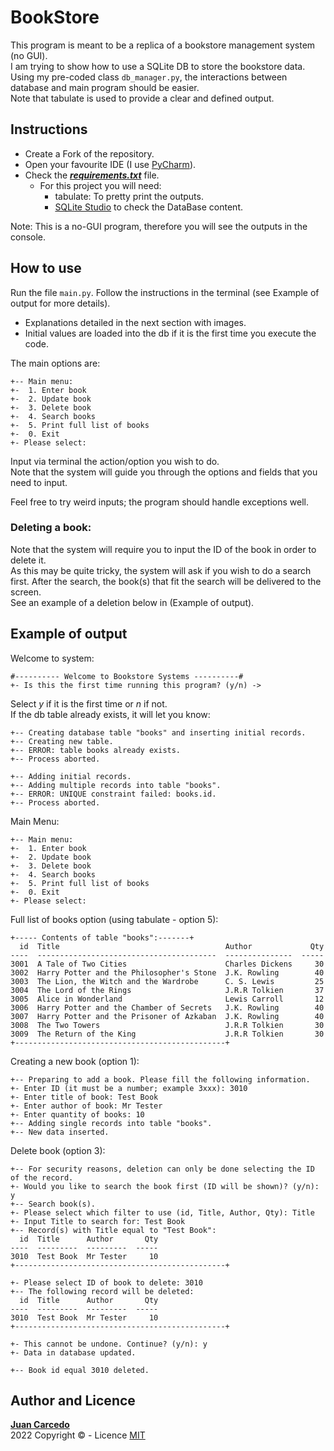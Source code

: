 # BookStore
This program is meant to be a replica of a bookstore management system (no GUI).  
I am trying to show how to use a SQLite DB to store the bookstore data.  
Using my pre-coded class ```db_manager.py```, the interactions between database and main program should be easier.  
Note that tabulate is used to provide a clear and defined output.

## Instructions
- Create a Fork of the repository.
- Open your favourite IDE (I use [PyCharm](https://www.jetbrains.com/pycharm/)).
- Check the ***[requirements.txt](https://github.com/JuanCarcedo/jca-python-projects/blob/main/requirements.txt)*** file.  
  - For this project you will need:
    + tabulate: To pretty print the outputs. 
    + [SQLite Studio](https://www.sqlitestudio.pl/) to check the DataBase content.

Note: This is a no-GUI program, therefore you will see the outputs in the console.

## How to use
Run the file ```main.py```.
Follow the instructions in the terminal (see Example of output for more details).
   - Explanations detailed in the next section with images.
   - Initial values are loaded into the db if it is the first time you execute the code.  

The main options are:
```
+-- Main menu:
+-	1. Enter book
+-	2. Update book
+-	3. Delete book
+-	4. Search books
+-	5. Print full list of books
+-	0. Exit
+- Please select: 
```
Input via terminal the action/option you wish to do.  
Note that the system will guide you through the options and fields that you need to input.

Feel free to try weird inputs; the program should handle exceptions well.

### Deleting a book:
Note that the system will require you to input the ID of the book in order to delete it.  
As this may be quite tricky, the system will ask if you wish to do a search first. After the search, the book(s) that fit the search will be delivered to the screen.  
See an example of a deletion below in (Example of output).

## Example of output
Welcome to system:  
```
#---------- Welcome to Bookstore Systems ----------#
+- Is this the first time running this program? (y/n) -> 
```
Select _y_ if it is the first time or _n_ if not.  
If the db table already exists, it will let you know:
```
+-- Creating database table "books" and inserting initial records.
+-- Creating new table.
+-- ERROR: table books already exists.
+-- Process aborted.

+-- Adding initial records.
+-- Adding multiple records into table "books".
+-- ERROR: UNIQUE constraint failed: books.id.
+-- Process aborted.
```

Main Menu:
```
+-- Main menu:
+-	1. Enter book
+-	2. Update book
+-	3. Delete book
+-	4. Search books
+-	5. Print full list of books
+-	0. Exit
+- Please select: 
```  

Full list of books option (using tabulate - option 5):  
```
+----- Contents of table "books":-------+
  id  Title                                     Author             Qty
----  ----------------------------------------  ---------------  -----
3001  A Tale of Two Cities                      Charles Dickens     30
3002  Harry Potter and the Philosopher's Stone  J.K. Rowling        40
3003  The Lion, the Witch and the Wardrobe      C. S. Lewis         25
3004  The Lord of the Rings                     J.R.R Tolkien       37
3005  Alice in Wonderland                       Lewis Carroll       12
3006  Harry Potter and the Chamber of Secrets   J.K. Rowling        40
3007  Harry Potter and the Prisoner of Azkaban  J.K. Rowling        40
3008  The Two Towers                            J.R.R Tolkien       30
3009  The Return of the King                    J.R.R Tolkien       30
+-----------------------------------------------+
```

Creating a new book (option 1):  
```
+-- Preparing to add a book. Please fill the following information.
+- Enter ID (it must be a number; example 3xxx): 3010
+- Enter title of book: Test Book
+- Enter author of book: Mr Tester
+- Enter quantity of books: 10
+-- Adding single records into table "books".
+-- New data inserted.
```

Delete book (option 3):
```
+-- For security reasons, deletion can only be done selecting the ID of the record.
+- Would you like to search the book first (ID will be shown)? (y/n): y
+-- Search book(s).
+- Please select which filter to use (id, Title, Author, Qty): Title
+- Input Title to search for: Test Book
+-- Record(s) with Title equal to "Test Book":
  id  Title      Author       Qty
----  ---------  ---------  -----
3010  Test Book  Mr Tester     10
+-----------------------------------------------+

+- Please select ID of book to delete: 3010
+-- The following record will be deleted:
  id  Title      Author       Qty
----  ---------  ---------  -----
3010  Test Book  Mr Tester     10
+-----------------------------------------------+

+- This cannot be undone. Continue? (y/n): y
+- Data in database updated.

+-- Book id equal 3010 deleted.
```

## Author and Licence
**[Juan Carcedo](https://github.com/JuanCarcedo)**  
2022 Copyright © - Licence [MIT](https://github.com/JuanCarcedo/jca-python-projects/blob/main/LICENSE.txt)
